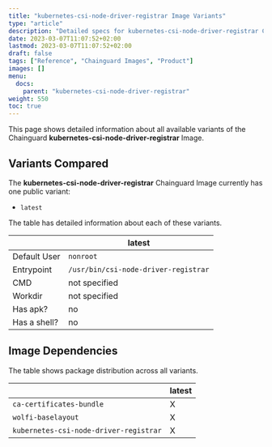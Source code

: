 ```yaml
---
title: "kubernetes-csi-node-driver-registrar Image Variants"
type: "article"
description: "Detailed specs for kubernetes-csi-node-driver-registrar Chainguard Image Variants"
date: 2023-03-07T11:07:52+02:00
lastmod: 2023-03-07T11:07:52+02:00
draft: false
tags: ["Reference", "Chainguard Images", "Product"]
images: []
menu:
  docs:
    parent: "kubernetes-csi-node-driver-registrar"
weight: 550
toc: true
---
```


This page shows detailed information about all available variants of the Chainguard **kubernetes-csi-node-driver-registrar** Image.

## Variants Compared
The **kubernetes-csi-node-driver-registrar** Chainguard Image currently has one public variant: 

- `latest`

The table has detailed information about each of these variants.

|              | latest                               |
|--------------|--------------------------------------|
| Default User | `nonroot`                            |
| Entrypoint   | `/usr/bin/csi-node-driver-registrar` |
| CMD          | not specified                        |
| Workdir      | not specified                        |
| Has apk?     | no                                   |
| Has a shell? | no                                   |

## Image Dependencies
The table shows package distribution across all variants.

|                                        | latest |
|----------------------------------------|--------|
| `ca-certificates-bundle`               | X      |
| `wolfi-baselayout`                     | X      |
| `kubernetes-csi-node-driver-registrar` | X      |

